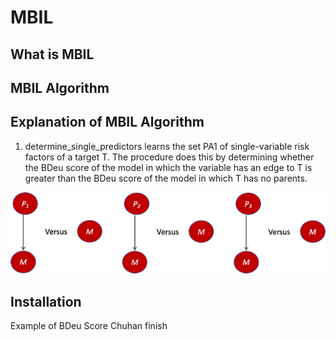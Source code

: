 # MBIL

## What is MBIL
## MBIL Algorithm

## Explanation of MBIL Algorithm
1) determine_single_predictors learns the set PA1 of single-variable risk factors of a target T. The procedure does this by determining whether the BDeu score of the model in which the variable has an edge to T is greater than the BDeu score of the model in which T has no parents. 

![img_3.png](img_3.png)
## Installation

Example of BDeu Score
Chuhan finish